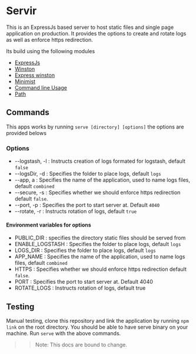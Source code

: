 # Servir

This is an ExpressJs based server to host static files and single page application on production. It provides the options to create and rotate logs as well as enforce https redirection.

Its build using the following modules

- [ExpressJs](https://www.npmjs.com/package/express)
- [Winston](https://www.npmjs.com/package/winston)
- [Express winston](https://www.npmjs.com/package/express-winston)
- [Minimist](https://www.npmjs.com/package/minimist)
- [Command line Usage](https://www.npmjs.com/package/command-line-usage)
- [Path](https://www.npmjs.com/package/path)

## Commands

This apps works by running `serve [directory] [options]` the options are provided belows

### Options

- --logstash, -l : Instructs creation of logs formated for logstash, default `false`
- --logsDir, -d : Specifies the folder to place logs, default `logs`
- --app, a : Specifies the name of the application, used to name logs files, default `combined`
- --secure, -s : Specifies whether we should enforce https redirection default `false`.
- --port, -p : Specifies the port to start server at. Default `4040`
- --rotate, -r : Instructs rotation of logs, default `true`

#### Environment variables for options

- PUBLIC_DIR : specifies the directory static files should be served from
- ENABLE_LOGSTASH : Specifies the folder to place logs, default `logs`
- LOGS_DIR : Specifies the folder to place logs, default `logs`
- APP_NAME : Specifies the name of the application, used to name logs files, default `combined`
- HTTPS : Specifies whether we should enforce https redirection default `false`.
- PORT : Specifies the port to start server at. Default 4040
- ROTATE_LOGS : Instructs rotation of logs, default true

## Testing

Manual testing, clone this repository and link the application by running `npm link` on the root directory. You should be able to have serve binary on your machine. Run `serve` with the above commands.

> > Note: This docs are bound to change.
